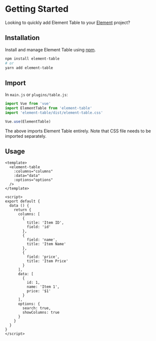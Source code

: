 # Getting Started

Looking to quickly add Element Table to your <a href="https://element.eleme.io/" target="_blank">Element</a> project?

<div id="codefund" class="tl"></div>
<script src="https://codefund.io/properties/291/funder.js"></script>

## Installation

Install and manage Element Table using [npm](https://www.npmjs.com/package/element-table).

```bash
npm install element-table
# or
yarn add element-table
```

## Import

In `main.js` or `plugins/table.js`:

```javascript
import Vue from 'vue'
import ElementTable from 'element-table'
import 'element-table/dist/element-table.css'

Vue.use(ElementTable)
```

The above imports Element Table entirely. Note that CSS file needs to be imported separately.

## Usage

```vue
<template>
  <element-table
    :columns="columns"
    :data="data"
    :options="options"
  />
</template>

<script>
export default {
  data () {
    return {
      columns: [
        {
          title: 'Item ID',
          field: 'id'
        },
        {
          field: 'name',
          title: 'Item Name'
        },
        {
          field: 'price',
          title: 'Item Price'
        }
      ],
      data: [
        {
          id: 1,
          name: 'Item 1',
          price: '$1'
        }
      ],
      options: {
        search: true,
        showColumns: true
      }
    }
  }
}
</script>
```
